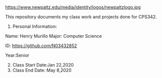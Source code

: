 https://www.newpaltz.edu/media/identity/logos/newpaltzlogo.jpg

This repository documents my class work and projects done for CPS342.
1. Personal Information:

Name: Henry Murillo
Major: Computer Science

ID: https://github.com/N03432852

Year:Senior

2. Class Start Date:Jan 22,2020
3. Class End Date: May 8,2020


